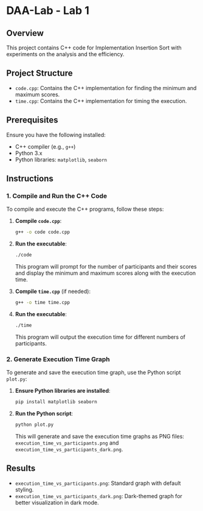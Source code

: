 # DAA-Lab - Lab 1

## Overview

This project contains C++ code for Implementation Insertion Sort with experiments on the analysis and the efficiency.

## Project Structure


- `code.cpp`: Contains the C++ implementation for finding the minimum and maximum scores.
- `time.cpp`: Contains the C++ implementation for timing the execution.
<!-- - `plot.py`: Python script to generate and save graphs of execution time versus the number of participants.
- `execution_time_vs_participants.png`: Default PNG file for the execution time graph.
- `execution_time_vs_participants_dark.png`: Dark-themed PNG file for the execution time graph. -->

## Prerequisites

Ensure you have the following installed:

- C++ compiler (e.g., `g++`)
- Python 3.x
- Python libraries: `matplotlib`, `seaborn`

## Instructions

### 1. Compile and Run the C++ Code

To compile and execute the C++ programs, follow these steps:

1. **Compile `code.cpp`**:
    ```sh
    g++ -o code code.cpp
    ```

2. **Run the executable**:
    ```sh
    ./code
    ```

   This program will prompt for the number of participants and their scores and display the minimum and maximum scores along with the execution time.

3. **Compile `time.cpp`** (if needed):
    ```sh
    g++ -o time time.cpp
    ```

4. **Run the executable**:
    ```sh
    ./time
    ```

   This program will output the execution time for different numbers of participants.

### 2. Generate Execution Time Graph

To generate and save the execution time graph, use the Python script `plot.py`:

1. **Ensure Python libraries are installed**:
    ```sh
    pip install matplotlib seaborn
    ```

2. **Run the Python script**:
    ```sh
    python plot.py
    ```

   This will generate and save the execution time graphs as PNG files: `execution_time_vs_participants.png` and `execution_time_vs_participants_dark.png`.

## Results

- `execution_time_vs_participants.png`: Standard graph with default styling.
- `execution_time_vs_participants_dark.png`: Dark-themed graph for better visualization in dark mode.

